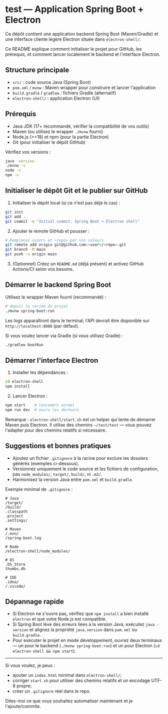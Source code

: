 # test — Application Spring Boot + Electron

Ce dépôt contient une application backend Spring Boot (Maven/Gradle) et une interface cliente légère Electron située dans `electron-shell/`.

Ce README explique comment initialiser le projet pour GitHub, les prérequis, et comment lancer localement le backend et l'interface Electron.

## Structure principale

- `src/` : code source Java (Spring Boot)
- `pom.xml` / `mvnw` : Maven wrapper pour construire et lancer l'application
- `build.gradle` / `gradlew` : fichiers Gradle (alternatif)
- `electron-shell/` : application Electron (UI)

## Prérequis

- Java JDK (17+ recommandé, vérifier la compatibilité de vos outils)
- Maven (ou utilisez le wrapper `./mvnw` fourni)
- Node.js (>=18) et npm (pour la partie Electron)
- Git (pour initialiser le dépôt GitHub)

Vérifiez vos versions :

```bash
java -version
./mvnw -v
node -v
npm -v
```

## Initialiser le dépôt Git et le publier sur GitHub

1. Initialiser le dépôt local (si ce n'est pas déjà le cas) :

```bash
git init
git add .
git commit -m "Initial commit: Spring Boot + Electron shell"
```

2. Ajouter le remote GitHub et pousser :

```bash
# Remplacez <user> et <repo> par vos valeurs
git remote add origin git@github.com:<user>/<repo>.git
git branch -M main
git push -u origin main
```

3. (Optionnel) Créez un `README.md` (déjà présent) et activez GitHub Actions/CI selon vos besoins.

## Démarrer le backend Spring Boot

Utilisez le wrapper Maven fourni (recommandé) :

```bash
# depuis la racine du projet
./mvnw spring-boot:run
```

Les logs apparaîtront dans le terminal; l'API devrait être disponible sur `http://localhost:8080` (par défaut).

Si vous voulez lancer via Gradle (si vous utilisez Gradle) :

```bash
./gradlew bootRun
```

## Démarrer l'interface Electron

1. Installer les dépendances :

```bash
cd electron-shell
npm install
```

2. Lancer Electron :

```bash
npm start    # lancement normal
npm run dev  # ouvre les devtools
```

Remarque : `electron-shell/start.sh` est un helper qui tente de démarrer Maven puis Electron. Il utilise des chemins `~/test/test` — vous pouvez l'adapter pour des chemins relatifs si nécessaire.

## Suggestions et bonnes pratiques

- Ajoutez un fichier `.gitignore` à la racine pour exclure les dossiers générés (exemples ci-dessous).
- Versionnez uniquement le code source et les fichiers de configuration, pas `node_modules/`, `target/`, `build/`, ni `.m2/`.
- Harmonisez la version Java entre `pom.xml` et `build.gradle`.

Exemple minimal de `.gitignore` :

```
# Java
/target/
/build/
.classpath
.project
.settings/

# Maven
/.mvn/
/spring-boot.log

# Node
/electron-shell/node_modules/

# OS
.DS_Store
thumbs.db

# IDE
.idea/
/.vscode/
```

## Dépannage rapide

- Si Electron ne s'ouvre pas, vérifiez que `npm install` a bien installé `electron` et que votre Node.js est compatible.
- Si Spring Boot lève des erreurs liées à la version Java, exécutez `java -version` et alignez la propriété `java.version` dans `pom.xml` ou `build.gradle`.
- Pour exécuter le projet en mode développement, ouvrez deux terminaux — un pour le backend (`./mvnw spring-boot:run`) et un pour Electron (`cd electron-shell && npm start`).

---

Si vous voulez, je peux :
- ajouter un `index.html` minimal dans `electron-shell/`;
- corriger `start.sh` pour utiliser des chemins relatifs et un encodage UTF-8 propre;
- créer un `.gitignore` réel dans le repo.

Dites-moi ce que vous souhaitez automatiser maintenant et je l'ajoute/commite.

